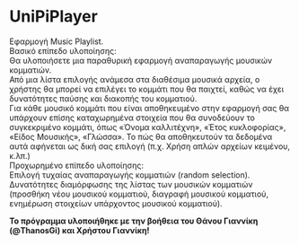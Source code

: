 # UniPiPlayer
Εφαρμογή Music Playlist.<br/>
Βασικό επίπεδο υλοποίησης: <br/>
  Θα υλοποιήσετε μια παραθυρική εφαρμογή αναπαραγωγής μουσικών κομματιών. <br/>
  Από μια λίστα επιλογής ανάμεσα στα διαθέσιμα μουσικά αρχεία, ο χρήστης θα μπορεί να επιλέγει το κομμάτι που θα παιχτεί, καθώς να έχει δυνατότητες παύσης και διακοπής του κομματιού.<br/>
  Για κάθε μουσικό κομμάτι που είναι αποθηκευμένο στην εφαρμογή σας θα υπάρχουν επίσης καταχωρημένα στοιχεία που θα συνοδεύουν το συγκεκριμένο κομμάτι, όπως «Όνομα καλλιτέχνη», «Έτος κυκλοφορίας», «Είδος Μουσικής», «Γλώσσα». 
  Το πώς θα αποθηκευτούν τα δεδομένα αυτά αφήνεται ως δική σας επιλογή (π.χ. Χρήση απλών αρχείων κειμένου, κ.λπ.) <br/>
  Προχωρημένο επίπεδο υλοποίησης: <br/>
  Επιλογή τυχαίας αναπαραγωγής κομματιών (random selection). <br/>
  Δυνατότητες διαμόρφωσης της λίστας των μουσικών κομματιών (προσθήκη νέου μουσικού κομματιού, διαγραφή μουσικού κομματιού, ενημέρωση στοιχείων υπάρχοντος μουσικού κομματιού).<br/>
  
  **Το πρόγραμμα υλοποιήθηκε με την βοήθεια του Θάνου Γιαννίκη (@ThanosGi) και Χρήστου Γιαννίκη!**
